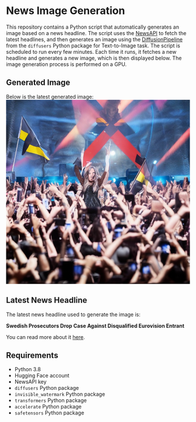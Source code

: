 # News Image Generation
This repository contains a Python script that automatically generates an image based on a news headline. The script uses the [NewsAPI](https://newsapi.org/) to fetch the latest headlines, and then generates an image using the [DiffusionPipeline](https://github.com/huggingface/diffusers) from the `diffusers` Python package for Text-to-Image task.
The script is scheduled to run every few minutes. Each time it runs, it fetches a new headline and generates a new image, which is then displayed below. The image generation process is performed on a GPU.

## Generated Image
Below is the latest generated image:
![Generated Image](image.png)

## Latest News Headline
The latest news headline used to generate the image is:

**Swedish Prosecutors Drop Case Against Disqualified Eurovision Entrant**

You can read more about it [here](https://news.google.com/rss/articles/CBMijAFBVV95cUxQSjk4R1BWSTEwMVBRODlDbFB3NlJCRmJQTFdVMmxUSnhuSE1CcnV0TTdialZwWW0zVExoczN3alNqYU51U0k2WnJHb2hCUFVFUTZLbDVMdDJIQ2MwQXJtbDdlTDdfdFRvNnRnM3BjcjNyc2JUT3hRUkZMRnpkVXFhd0FCclU4Q1VEdWFDNA?oc=5).

## Requirements
- Python 3.8
- Hugging Face account
- NewsAPI key
- `diffusers` Python package
- `invisible_watermark` Python package
- `transformers` Python package
- `accelerate` Python package
- `safetensors` Python package
